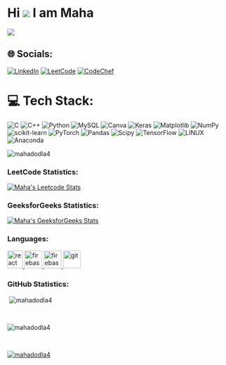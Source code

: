 # Hi ![](https://user-images.githubusercontent.com/18350557/176309783-0785949b-9127-417c-8b55-ab5a4333674e.gif) I am **Maha**

<!-- 
- 💬 Ask me about Technology
- 📫 How to reach me: <a href="https://www.linkedin.com/in/mahalakshmi-dodla" style="color: #0060B6; text-decoration: none;">Linkedin</a>
- ⚡ Fun fact: I'm currently studying Information Technology in B. Tech
 -->

<a href="https://www.github.com/mahadodla4" target="_blank" rel="noreferrer"><img
src="https://img.shields.io/github/followers/mahadodla4?logo=github&style=for-the-badge&color=0891b2&labelColor=1c1917" /></a>

## 🌐 Socials:
[![LinkedIn](https://img.shields.io/badge/LinkedIn-%230077B5.svg?logo=linkedin&logoColor=white)](https://www.linkedin.com/in/mahalakshmi-dodla) 
[![LeetCode](https://img.shields.io/badge/LeetCode-%23FFA116.svg?logo=leetcode&logoColor=white)](https://leetcode.com/u/maha_dodla/)
[![CodeChef](https://img.shields.io/badge/CodeChef-%2300765D.svg?logo=codechef&logoColor=white)](https://www.codechef.com/users/maha_dodla05/)

# 💻 Tech Stack:
![C](https://img.shields.io/badge/c-%2300599C.svg?style=for-the-badge&logo=c&logoColor=white) ![C++](https://img.shields.io/badge/c++-%2300599C.svg?style=for-the-badge&logo=c%2B%2B&logoColor=white) ![Python](https://img.shields.io/badge/python-3670A0?style=for-the-badge&logo=python&logoColor=ffdd54) ![MySQL](https://img.shields.io/badge/mysql-%2300000f.svg?style=for-the-badge&logo=mysql&logoColor=white) ![Canva](https://img.shields.io/badge/Canva-%2300C4CC.svg?style=for-the-badge&logo=Canva&logoColor=white) ![Keras](https://img.shields.io/badge/Keras-%23D00000.svg?style=for-the-badge&logo=Keras&logoColor=white) ![Matplotlib](https://img.shields.io/badge/Matplotlib-%23ffffff.svg?style=for-the-badge&logo=Matplotlib&logoColor=black) ![NumPy](https://img.shields.io/badge/numpy-%23013243.svg?style=for-the-badge&logo=numpy&logoColor=white) ![scikit-learn](https://img.shields.io/badge/scikit--learn-%23F7931E.svg?style=for-the-badge&logo=scikit-learn&logoColor=white) ![PyTorch](https://img.shields.io/badge/PyTorch-%23EE4C2C.svg?style=for-the-badge&logo=PyTorch&logoColor=white) ![Pandas](https://img.shields.io/badge/pandas-%23150458.svg?style=for-the-badge&logo=pandas&logoColor=white) ![Scipy](https://img.shields.io/badge/SciPy-%230C55A5.svg?style=for-the-badge&logo=scipy&logoColor=%white) ![TensorFlow](https://img.shields.io/badge/TensorFlow-%23FF6F00.svg?style=for-the-badge&logo=TensorFlow&logoColor=white) ![LINUX](https://img.shields.io/badge/Linux-FCC624?style=for-the-badge&logo=linux&logoColor=black) ![Anaconda](https://img.shields.io/badge/Anaconda-%2344A833.svg?style=for-the-badge&logo=anaconda&logoColor=white)

<p align="left"> <img src="https://komarev.com/ghpvc/?username=mahadodla4&label=Profile%20views&color=0e75b6&style=flat" alt="mahadodla4" /> </p>

<!-- [![](https://leetcard.jacoblin.cool/maha_dodla?theme=dark)](https://leetcode.com/maha_dodla/) -->

<!--[![Maha's geeksForgeeks stats](https://geeks-for-geeks-stats-api-napiyo.vercel.app/?userName=mahadodla4)](https://auth.geeksforgeeks.org/user/mahadodla4)-->

<h3 align="left">LeetCode Statistics:</h3>

[![Maha's Leetcode Stats](https://leetcard.jacoblin.cool/maha_dodla?ext=contest)](https://leetcode.com/maha_dodla/)

<h3 align="left"> GeeksforGeeks Statistics:</h3>

[![Maha's GeeksforGeeks Stats](https://geeks-for-geeks-stats-card.vercel.app/?username=maha_dodla)](https://auth.geeksforgeeks.org/user/maha_dodla)

<!-- <h3 align="left">CodeForces Statistics:</h3>

![CodeForces Stats](https://codeforces-readme-stats.vercel.app/api/card?username=mahadodla4) -->

<h3 align="left">Languages:</h3>
<p align="left">
<a href="https://reactjs.org/" target="_blank" rel="noreferrer">
<img src="https://upload.wikimedia.org/wikipedia/commons/thumb/1/18/ISO_C%2B%2B_Logo.svg/800px-ISO_C%2B%2B_Logo.svg.png" alt="react" width="35" height="40"/> </a></a> <a href="https://firebase.google.com/" target="_blank" rel="noreferrer"> <img src="https://cdn4.iconfinder.com/data/icons/logos-and-brands/512/267_Python_logo-512.png" alt="firebase" width="40" height="40"/> </a><a href="https://firebase.google.com/" target="_blank" rel="noreferrer"> <img src="https://upload.wikimedia.org/wikipedia/commons/thumb/9/99/Unofficial_JavaScript_logo_2.svg/2048px-Unofficial_JavaScript_logo_2.svg.png" alt="firebase" width="40" height="40"/> </a>  <a href="https://git-scm.com/" target="_blank" rel="noreferrer"> <img src="https://cdn-icons-png.flaticon.com/512/226/226777.png" alt="git" width="40" height="40"/> </a> 
<!--
<h3 align="left">Frameworks and Tools:</h3>
<p align="left"> <a href="https://reactjs.org/" target="_blank" rel="noreferrer"> <img src="https://upload.wikimedia.org/wikipedia/commons/thumb/a/a7/React-icon.svg/2300px-React-icon.svg.png" alt="react" width="40" height="40"/> </a> <a href="https://firebase.google.com/" target="_blank" rel="noreferrer"> <img src="https://www.tutorialsteacher.com/Content/images/home/mongodb.svg" alt="firebase" width="40" height="40"/> </a> 
 <a href="https://firebase.google.com/" target="_blank" rel="noreferrer"> <img src="https://www.vectorlogo.zone/logos/firebase/firebase-icon.svg" alt="firebase" width="40" height="40"/> </a>  
  <a href="https://flutter.dev" target="_blank" rel="noreferrer"> <img src="https://wsofter.ru/wp-content/uploads/2017/12/node-express.png" alt="express" width="40" height="40"/> </a> <a href="https://git-scm.com/" target="_blank" rel="noreferrer"> <img src="https://img.icons8.com/nolan/512/github.png" alt="git" width="40" height="40"/> </a>  </a> <a href="https://tailwindcss.com/" target="_blank" rel="noreferrer"> <img src="https://seeklogo.com/images/N/nodejs-logo-FBE122E377-seeklogo.com.png" alt="tailwind" width="40" height="40"/> </a> </a>   </p> -->

<h3 align="left">GitHub Statistics:</h3>
<p>&nbsp;<img align="center" src="https://github-readme-stats.vercel.app/api?username=mahadodla4&show_icons=true&locale=en" alt="mahadodla4" /></p>
<br>
<p><img align="center" src="https://github-readme-stats.vercel.app/api/top-langs?username=mahadodla4&show_icons=true&locale=en&layout=compact" alt="mahadodla4" /></p>
<br>
<p align="left"> <a href="https://github.com/ryo-ma/github-profile-trophy"><img src="https://github-profile-trophy.vercel.app/?username=mahadodla4" alt="mahadodla4" /></a> </p>
